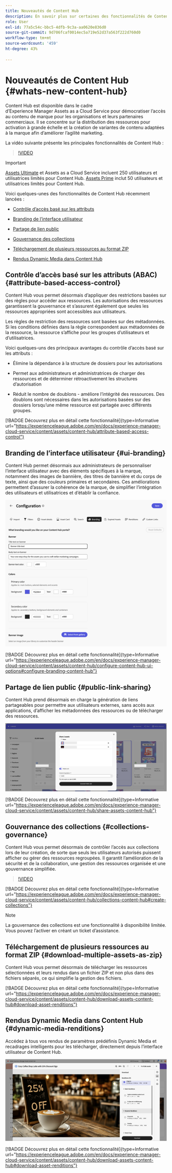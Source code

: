 ```yaml
---
title: Nouveautés de Content Hub
description: En savoir plus sur certaines des fonctionnalités de Content Hub récemment lancées
role: User
exl-id: 77a5c54c-bbc5-4dfb-9c3a-aa0620e836d0
source-git-commit: 9d706fcaf0014ec5a719e52d37a563f222d760d0
workflow-type: tm+mt
source-wordcount: '459'
ht-degree: 43%

---
```


# Nouveautés de Content Hub {#whats-new-content-hub}

Content Hub est disponible dans le cadre d’Experience Manager Assets as a Cloud Service pour démocratiser l’accès au contenu de marque pour les organisations et leurs partenaires commerciaux. Il se concentre sur la distribution des ressources pour activation à grande échelle et la création de variantes de contenu adaptées à la marque afin d’améliorer l’agilité marketing.

La vidéo suivante présente les principales fonctionnalités de Content Hub :

>[!VIDEO](https://video.tv.adobe.com/v/3463712)

>[!IMPORTANT]
>
>[Assets Ultimate](/help/assets/assets-ultimate-overview.md) et Assets as a Cloud Service incluent 250 utilisateurs et utilisatrices limités pour Content Hub. [Assets Prime](/help/assets/assets-prime.md) inclut 50 utilisateurs et utilisatrices limités pour Content Hub.

Voici quelques-unes des fonctionnalités de Content Hub récemment lancées :

* [Contrôle d’accès basé sur les attributs](#attribute-based-access-control)

* [Branding de l’interface utilisateur](#ui-branding)

* [Partage de lien public](#public-link-sharing)

* [Gouvernance des collections](#collections-governance)

* [Téléchargement de plusieurs ressources au format ZIP](#download-multiple-assets-as-zip)

* [Rendus Dynamic Media dans Content Hub](#dynamic-media-renditions)

## Contrôle d’accès basé sur les attributs (ABAC) {#attribute-based-access-control}

Content Hub vous permet désormais d’appliquer des restrictions basées sur des règles pour accéder aux ressources. Les autorisations des ressources garantissent la gouvernance et s’assurent également que seules les ressources appropriées sont accessibles aux utilisateurs.

Les règles de restriction des ressources sont basées sur des métadonnées. Si les conditions définies dans la règle correspondent aux métadonnées de la ressource, la ressource s’affiche pour les groupes d’utilisateurs et d’utilisatrices.

Voici quelques-uns des principaux avantages du contrôle d’accès basé sur les attributs :

* Élimine la dépendance à la structure de dossiers pour les autorisations

* Permet aux administrateurs et administratrices de charger des ressources et de déterminer rétroactivement les structures d’autorisation

* Réduit le nombre de doublons - améliore l’intégrité des ressources. Des doublons sont nécessaires dans les autorisations basées sur des dossiers lorsqu’une même ressource est partagée avec différents groupes.

[!BADGE Découvrez plus en détail cette fonctionnalité]{type=Informative url="https://experienceleague.adobe.com/en/docs/experience-manager-cloud-service/content/assets/content-hub/attribute-based-access-control"}

## Branding de l’interface utilisateur {#ui-branding}

Content Hub permet désormais aux administrateurs de personnaliser l’interface utilisateur avec des éléments spécifiques à la marque, notamment des images de bannière, des titres de bannière et du corps de texte, ainsi que des couleurs primaires et secondaires. Ces améliorations permettent d’assurer la cohérence de la marque, de simplifier l’intégration des utilisateurs et utilisatrices et d’établir la confiance.

![Image de marque de l’UI](/help/assets/assets/content-hub-ui-branding.png)

[!BADGE Découvrez plus en détail cette fonctionnalité]{type=Informative url="https://experienceleague.adobe.com/en/docs/experience-manager-cloud-service/content/assets/content-hub/configure-content-hub-ui-options#configure-branding-content-hub"}

## Partage de lien public {#public-link-sharing}

Content Hub prend désormais en charge la génération de liens partageables pour permettre aux utilisateurs externes, sans accès aux applications, d’afficher les métadonnées des ressources ou de télécharger des ressources.

![Image de marque de l’UI](/help/assets/assets/public-and-private-link.png)

[!BADGE Découvrez plus en détail cette fonctionnalité]{type=Informative url="https://experienceleague.adobe.com/en/docs/experience-manager-cloud-service/content/assets/content-hub/share-assets-content-hub"}

## Gouvernance des collections {#collections-governance}

Content Hub vous permet désormais de contrôler l’accès aux collections lors de leur création, de sorte que seuls les utilisateurs autorisés puissent afficher ou gérer des ressources regroupées. Il garantit l’amélioration de la sécurité et de la collaboration, une gestion des ressources organisée et une gouvernance simplifiée.

>[!VIDEO](https://video.tv.adobe.com/v/3463336)

[!BADGE Découvrez plus en détail cette fonctionnalité]{type=Informative url="https://experienceleague.adobe.com/en/docs/experience-manager-cloud-service/content/assets/content-hub/collections-content-hub#create-collections"}

>[!NOTE]
>
>La gouvernance des collections est une fonctionnalité à disponibilité limitée. Vous pouvez l’activer en créant un ticket d’assistance.

## Téléchargement de plusieurs ressources au format ZIP {#download-multiple-assets-as-zip}

Content Hub vous permet désormais de télécharger les ressources sélectionnées et leurs rendus dans un fichier ZIP et non plus dans des fichiers séparés, ce qui simplifie la gestion des fichiers.

[!BADGE Découvrez plus en détail cette fonctionnalité]{type=Informative url="https://experienceleague.adobe.com/en/docs/experience-manager-cloud-service/content/assets/content-hub/download-assets-content-hub#download-asset-renditions"}

## Rendus Dynamic Media dans Content Hub {#dynamic-media-renditions}

Accédez à tous vos rendus de paramètres prédéfinis Dynamic Media et recadrages intelligents pour les télécharger, directement depuis l’interface utilisateur de Content Hub.

![Rendus Dynamic Media](/help/assets/assets/dm-renditions-content-hub.png)

[!BADGE Découvrez plus en détail cette fonctionnalité]{type=Informative url="https://experienceleague.adobe.com/en/docs/experience-manager-cloud-service/content/assets/content-hub/download-assets-content-hub#download-asset-renditions"}
